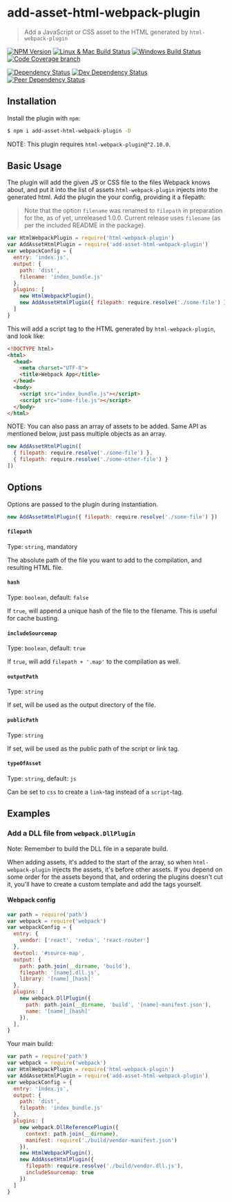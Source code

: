 # add-asset-html-webpack-plugin
> Add a JavaScript or CSS asset to the HTML generated by `html-webpack-plugin`

[![NPM Version][npm-image]][npm-url]
[![Linux & Mac Build Status][travis-image]][travis-url]
[![Windows Build Status][appveyor-image]][appveyor-url]
[![Code Coverage branch][codecov-image]][codecov-url]

[![Dependency Status][david-image]][david-url]
[![Dev Dependency Status][david-dev-image]][david-dev-url]
[![Peer Dependency Status][david-peer-image]][david-peer-url]

## Installation
Install the plugin with `npm`:
```sh
$ npm i add-asset-html-webpack-plugin -D
```

NOTE: This plugin requires `html-webpack-plugin@^2.10.0`.

## Basic Usage
The plugin will add the given JS or CSS file to the files Webpack knows about, and put it into the
list of assets `html-webpack-plugin` injects into the generated html. Add the plugin the your
config, providing it a filepath:

> Note that the option `filename` was renamed to `filepath` in preparation for the, as of yet, unreleased 1.0.0. Current release uses `filename` (as per the included README in the package).

```js
var HtmlWebpackPlugin = require('html-webpack-plugin')
var AddAssetHtmlPlugin = require('add-asset-html-webpack-plugin')
var webpackConfig = {
  entry: 'index.js',
  output: {
    path: 'dist',
    filename: 'index_bundle.js'
  },
  plugins: [
    new HtmlWebpackPlugin(),
    new AddAssetHtmlPlugin({ filepath: require.resolve('./some-file') })
  ]
}
```

This will add a script tag to the HTML generated by `html-webpack-plugin`, and look like:
```html
<!DOCTYPE html>
<html>
  <head>
    <meta charset="UTF-8">
    <title>Webpack App</title>
  </head>
  <body>
    <script src="index_bundle.js"></script>
    <script src="some-file.js"></script>
  </body>
</html>
```

NOTE: You can also pass an array of assets to be added. Same API as mentioned below, just pass
multiple objects as an array.

```js
new AddAssetHtmlPlugin([
  { filepath: require.resolve('./some-file') }, 
  { filepath: require.resolve('./some-other-file') }
])
```

## Options
Options are passed to the plugin during instantiation.

```js
new AddAssetHtmlPlugin({ filepath: require.resolve('./some-file') })
```

#### `filepath`
Type: `string`, mandatory

The absolute path of the file you want to add to the compilation, and resulting HTML file.

#### `hash`
Type: `boolean`, default: `false`

If `true`, will append a unique hash of the file to the filename. This is useful for cache busting.

#### `includeSourcemap`
Type: `boolean`, default: `true`

If `true`, will add `filepath + '.map'` to the compilation as well.

#### `outputPath`
Type: `string`

If set, will be used as the output directory of the file.

#### `publicPath`
Type: `string`

If set, will be used as the public path of the script or link tag.

#### `typeOfAsset`
Type: `string`, default: `js`

Can be set to `css` to create a `link`-tag instead of a `script`-tag.

## Examples
### Add a DLL file from `webpack.DllPlugin`
Note: Remember to build the DLL file in a separate build.

When adding assets, it's added to the start of the array, so when
`html-webpack-plugin` injects the assets, it's before other assets. If you
depend on some order for the assets beyond that, and ordering the plugins
doesn't cut it, you'll have to create a custom template and add the tags
yourself.

#### Webpack config
```js
var path = require('path')
var webpack = require('webpack')
var webpackConfig = {
  entry: {
    vendor: ['react', 'redux', 'react-router']
  },
  devtool: '#source-map',
  output: {
    path: path.join(__dirname, 'build'),
    filepath: '[name].dll.js',
    library: '[name]_[hash]'
  },
  plugins: [
    new webpack.DllPlugin({
      path: path.join(__dirname, 'build', '[name]-manifest.json'),
      name: '[name]_[hash]'
    }),
  ],
}
```

Your main build:
```js
var path = require('path')
var webpack = require('webpack')
var HtmlWebpackPlugin = require('html-webpack-plugin')
var AddAssetHtmlPlugin = require('add-asset-html-webpack-plugin')
var webpackConfig = {
  entry: 'index.js',
  output: {
    path: 'dist',
    filepath: 'index_bundle.js'
  },
  plugins: [
    new webpack.DllReferencePlugin({
      context: path.join(__dirname),
      manifest: require('./build/vendor-manifest.json')
    }),
    new HtmlWebpackPlugin(),
    new AddAssetHtmlPlugin({
      filepath: require.resolve('./build/vendor.dll.js'),
      includeSourcemap: true
    })
  ]
}
```


[npm-url]: https://npmjs.org/package/add-asset-html-webpack-plugin
[npm-image]: https://img.shields.io/npm/v/add-asset-html-webpack-plugin.svg
[travis-url]: https://travis-ci.org/SimenB/add-asset-html-webpack-plugin
[travis-image]: https://img.shields.io/travis/SimenB/add-asset-html-webpack-plugin/master.svg
[appveyor-url]: https://ci.appveyor.com/project/SimenB/add-asset-html-webpack-plugin
[appveyor-image]: https://ci.appveyor.com/api/projects/status/dim5hcl49h3pi332/branch/master?svg=true
[codecov-url]: https://codecov.io/gh/SimenB/add-asset-html-webpack-plugin
[codecov-image]: https://img.shields.io/codecov/c/github/SimenB/add-asset-html-webpack-plugin/master.svg
[david-url]: https://david-dm.org/SimenB/add-asset-html-webpack-plugin
[david-image]: https://img.shields.io/david/SimenB/add-asset-html-webpack-plugin.svg
[david-dev-url]: https://david-dm.org/SimenB/add-asset-html-webpack-plugin#info=devDependencies
[david-dev-image]: https://img.shields.io/david/dev/SimenB/add-asset-html-webpack-plugin.svg
[david-peer-url]: https://david-dm.org/SimenB/add-asset-html-webpack-plugin#info=peerDependencies
[david-peer-image]: https://img.shields.io/david/peer/SimenB/add-asset-html-webpack-plugin.svg
